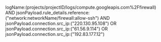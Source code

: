 logName:(projects/projectID/logs/compute.googleapis.com%2Ffirewall) 
AND 
jsonPayload.rule_details.reference:("network:networkName/firewall:allow-ssh") 
AND 
jsonPayload.connection.src_ip:("220.130.95.108") 
OR 
jsonPayload.connection.src_ip:("61.56.9.114") 
OR 
jsonPayload.connection.src_ip:("192.83.177.12")